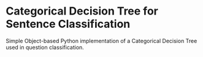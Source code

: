 # Categorical Decision Tree for Sentence Classification

Simple Object-based Python implementation of a Categorical Decision Tree used in question classification.
